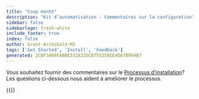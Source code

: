 ```yaml
---
title: "Coup monté"
description: "Kit d’automatisation - Commentaires sur la configuration"
sidebar: false
sidebarlogo: fresh-white
include_footer: true
index: false
author: Grant-Archibald-MS
tags: ['Get Started', 'Install', 'Feedback']
generated: 2CBF3486FA8BE332832DCD755358EE4DA70994B7
---
```


Vous souhaitez fournir des commentaires sur le [Processus d’installation](/fr/get-started/setup)? Les questions ci-dessous nous aident à améliorer le processus.

{{<questions name="/content/fr/get-started/setup-feedback.json" completed="Merci d’avoir terminé les étapes de configuration" showNavigationButtons=true locale="fr">}}
